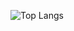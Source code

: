 ![Top Langs](https://github-readme-stats.vercel.app/api/top-langs/?username=Boden-C&layout=donut&langs_count=8&theme=transparent&hide_border=true)
